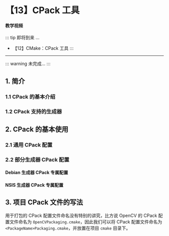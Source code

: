 # 【13】CPack 工具

#### 教学视频

::: tip 即将到来 ...
- 【12】CMake：CPack 工具
:::

---

::: warning
未完成...
:::

## 1. 简介

### 1.1 CPack 的基本介绍

### 1.2 CPack 支持的生成器

## 2. CPack 的基本使用

### 2.1 通用 CPack 配置

### 2.2 部分生成器 CPack 配置

#### Debian 生成器 CPack 专属配置

#### NSIS 生成器 CPack 专属配置

## 3. 项目 CPack 文件的写法

用于打包的 CPack 配置文件命名没有特别的讲究，比方说 OpenCV 的 CPack 配置文件命名为 `OpenCVPackaging.cmake`，因此我们可以将 CPack 配置文件命名为 `<PackageName>Packaging.cmake`，并放置在项目 `cmake` 目录下。
